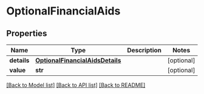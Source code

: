 # OptionalFinancialAids


## Properties
Name | Type | Description | Notes
------------ | ------------- | ------------- | -------------
**details** | [**OptionalFinancialAidsDetails**](OptionalFinancialAidsDetails.md) |  | [optional] 
**value** | **str** |  | [optional] 

[[Back to Model list]](../README.md#documentation-for-models) [[Back to API list]](../README.md#documentation-for-api-endpoints) [[Back to README]](../README.md)


